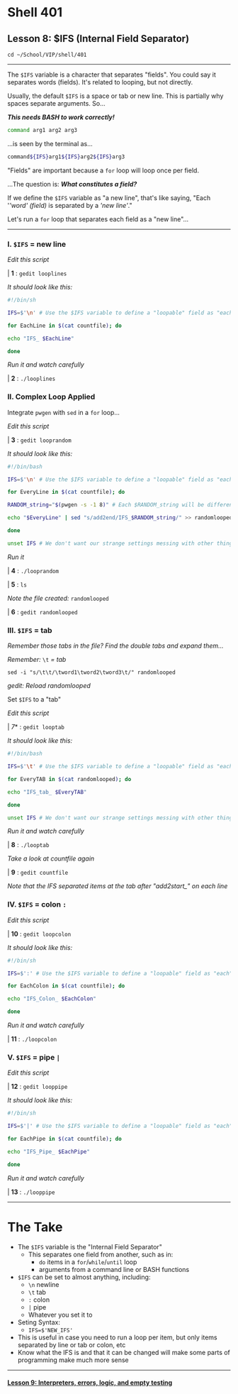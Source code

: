 # Shell 401
## Lesson 8: $IFS (Internal Field Separator)

`cd ~/School/VIP/shell/401`

___

The `$IFS` variable is a character that separates "fields". You could say it separates words (fields). It's related to looping, but not directly.

Usually, the default `$IFS` is a space or tab or new line. This is partially why spaces separate arguments. So...

***This needs BASH to work correctly!***

```bash
command arg1 arg2 arg3
```

...is seen by the terminal as...

```bash
command${IFS}arg1${IFS}arg2${IFS}arg3
```

"Fields" are important because a `for` loop will loop once per field.

...The question is: ***What constitutes a field?***

If we define the `$IFS` variable as "a new line", that's like saying, "Each '*'word' (field)* is separated by a *'new line'*."

Let's run a `for` loop that separates each field as a "new line"...
___

### I. `$IFS` = new line

*Edit this script*

| **1** : `gedit looplines`

*It should look like this:*

```bash
#!/bin/sh

IFS=$'\n' # Use the $IFS variable to define a "loopable" field as "each" new line

for EachLine in $(cat countfile); do

echo "IFS_ $EachLine"

done
```

*Run it and watch carefully*

| **2** : `./looplines`

### II. Complex Loop Applied

Integrate `pwgen` with `sed` in a `for` loop...

*Edit this script*

| **3** : `gedit looprandom`

*It should look like this:*

```bash
#!/bin/bash

IFS=$'\n' # Use the $IFS variable to define a "loopable" field as "each" new line"

for EveryLine in $(cat countfile); do

RANDOM_string="$(pwgen -s -1 8)" # Each $RANDOM_string will be different in each loop

echo "$EveryLine" | sed "s/add2end/IFS_$RANDOM_string/" >> randomlooped

done

unset IFS # We don't want our strange settings messing with other things.
```

*Run it*

| **4** : `./looprandom`

| **5** : `ls`

*Note the file created:* `randomlooped`

| **6** : `gedit randomlooped`

### III. `$IFS` = tab

*Remember those tabs in the file? Find the double tabs and expand them...*

*Remember:* `\t` *= tab*

`sed -i "s/\t\t/\tword1\tword2\tword3\t/" randomlooped`

*gedit: Reload randomlooped*

Set `$IFS` to a "tab"

*Edit this script*

| *7** : `gedit looptab`

*It should look like this:*

```bash
#!/bin/bash

IFS=$'\t' # Use the $IFS variable to define a "loopable" field as "each" new line"

for EveryTAB in $(cat randomlooped); do

echo "IFS_tab_ $EveryTAB"

done

unset IFS # We don't want our strange settings messing with other things.
```

*Run it and watch carefully*

| **8** : `./looptab`

*Take a look at countfile again*

| **9** : `gedit countfile`

*Note that the IFS separated items at the tab after "add2start_" on each line*

### IV. `$IFS` = colon `:`

*Edit this script*

| **10** : `gedit loopcolon`

*It should look like this:*

```bash
#!/bin/sh

IFS=$':' # Use the $IFS variable to define a "loopable" field as "each" colon

for EachColon in $(cat countfile); do

echo "IFS_Colon_ $EachColon"

done
```

*Run it and watch carefully*

| **11** : `./loopcolon`

### V. `$IFS` = pipe `|`

*Edit this script*

| **12** : `gedit looppipe`

*It should look like this:*

```bash
#!/bin/sh

IFS=$'|' # Use the $IFS variable to define a "loopable" field as "each" pipe

for EachPipe in $(cat countfile); do

echo "IFS_Pipe_ $EachPipe"

done
```

*Run it and watch carefully*

| **13** : `./looppipe`

___

# The Take

- The `$IFS` variable is the "Internal Field Separator"
  - This separates one field from another, such as in:
    - `do` items in a `for`/`while`/`until` loop
    - arguments from a command line or BASH functions
- `$IFS` can be set to almost anything, including:
  - `\n` newline
  - `\t` tab
  - `:` colon
  - `|` pipe
  - Whatever you set it to
- Seting Syntax:
  - `IFS=$'NEW_IFS'`
- This is useful in case you need to run a loop per item, but only items separated by line or tab or colon, etc
- Know what the IFS is and that it can be changed will make some parts of programming make much more sense

___

#### [Lesson 9: Interpreters, errors, logic, and empty testing](https://github.com/inkVerb/vip/blob/master/401-shell/Lesson-09.md)
